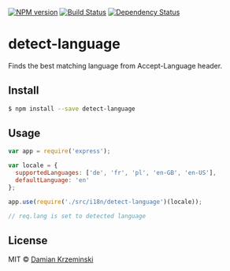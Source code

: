 [![NPM version][npm-image]][npm-url]
[![Build Status][travis-image]][travis-url]
[![Dependency Status][gemnasium-image]][gemnasium-url]

# detect-language

Finds the best matching language from Accept-Language header.

## Install

```sh
$ npm install --save detect-language
```

## Usage

```js
var app = require('express');

var locale = {
  supportedLanguages: ['de', 'fr', 'pl', 'en-GB', 'en-US'],
  defaultLanguage: 'en'
};

app.use(require('./src/i18n/detect-language')(locale));

// req.lang is set to detected language

```

## License

MIT © [Damian Krzeminski](https://pirxpilot.me)

[npm-image]: https://img.shields.io/npm/v/detect-language.svg
[npm-url]: https://npmjs.org/package/detect-language

[travis-url]: https://travis-ci.org/pirxpilot/detect-language
[travis-image]: https://img.shields.io/travis/pirxpilot/detect-language.svg

[gemnasium-image]: https://img.shields.io/gemnasium/pirxpilot/detect-language.svg
[gemnasium-url]: https://gemnasium.com/pirxpilot/detect-language
